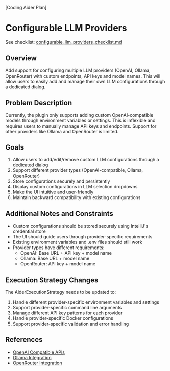 [Coding Aider Plan]

# Configurable LLM Providers

See checklist: [configurable_llm_providers_checklist.md](configurable_llm_providers_checklist.md)

## Overview
Add support for configuring multiple LLM providers (OpenAI, Ollama, OpenRouter) with custom endpoints, API keys and model names. This will allow users to easily add and manage their own LLM configurations through a dedicated dialog.

## Problem Description
Currently, the plugin only supports adding custom OpenAI-compatible models through environment variables or settings. This is inflexible and requires users to manually manage API keys and endpoints. Support for other providers like Ollama and OpenRouter is limited.

## Goals
1. Allow users to add/edit/remove custom LLM configurations through a dedicated dialog
2. Support different provider types (OpenAI-compatible, Ollama, OpenRouter) 
3. Store configurations securely and persistently
4. Display custom configurations in LLM selection dropdowns
5. Make the UI intuitive and user-friendly
6. Maintain backward compatibility with existing configurations

## Additional Notes and Constraints
- Custom configurations should be stored securely using IntelliJ's credential store
- The UI should guide users through provider-specific requirements
- Existing environment variables and .env files should still work
- Provider types have different requirements:
  - OpenAI: Base URL + API key + model name
  - Ollama: Base URL + model name
  - OpenRouter: API key + model name

## Execution Strategy Changes
The AiderExecutionStrategy needs to be updated to:
1. Handle different provider-specific environment variables and settings
2. Support provider-specific command line arguments
3. Manage different API key patterns for each provider
4. Handle provider-specific Docker configurations
5. Support provider-specific validation and error handling

## References
- [OpenAI Compatible APIs](openai-compat.md)
- [Ollama Integration](ollama.md) 
- [OpenRouter Integration](openrouter.md)
